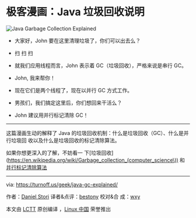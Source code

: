 # 极客漫画：Java 垃圾回收说明

![Java Garbage Collection Explained](./java-gc-explained.png)

- 大家好，John 要在这里清理垃圾了，你们可以出去么？

- 扫 扫 扫
- 就我们应用线程而言，John 表示着 GC（垃圾回收），严格来说是串行 GC。

- John, 我来帮你！
- 现在它们是两个线程了，现在以并行 GC 方式工作。

- 男孩们，我们搞定这里后，你们想回来干活么？
- John 建议用并行标记清除 GC！

---

这篇漫画生动的解释了 Java 的垃圾回收机制：什么是垃圾回收（GC）、什么是并行垃圾回
收以及什么是垃圾回收的标记清除算法。

如果你想更深入的了解，不妨看一
下[垃圾回收](https://en.wikipedia.org/wiki/Garbage_collection_(computer_science\))
和[并行标记清除算法](https://en.wikipedia.org/wiki/Concurrent_mark_sweep_collector)

---

via: https://turnoff.us/geek/java-gc-explained/

作者：[Daniel Stori][a] 译者&点评：[bestony](https://github.com/bestony) 校对&合
成：[wxy](https://github.com/wxy)

本文由 [LCTT](https://github.com/LCTT/TranslateProject) 原创编译
，[Linux 中国](https://linux.cn/) 荣誉推出

[a]: http://turnoff.us/about/
